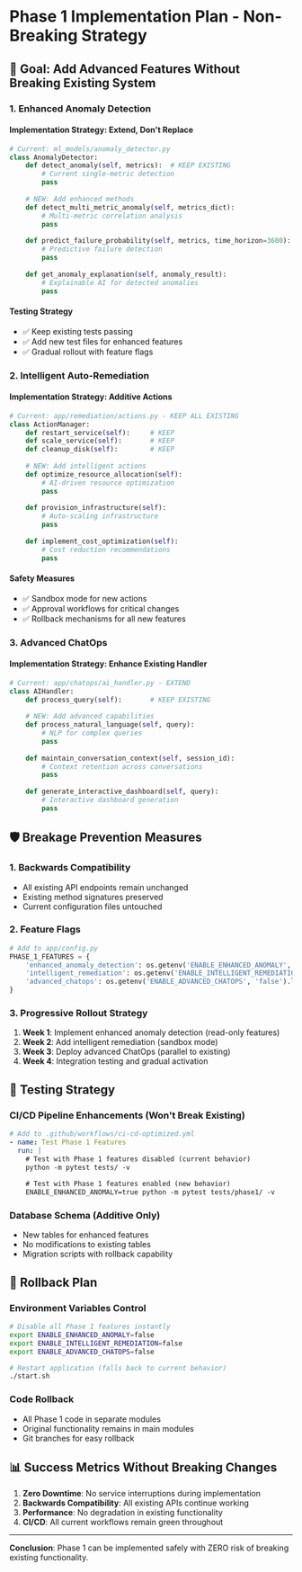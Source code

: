 # Phase 1 Implementation Plan - Non-Breaking Strategy

## 🎯 **Goal: Add Advanced Features Without Breaking Existing System**

### **1. Enhanced Anomaly Detection**

#### **Implementation Strategy: Extend, Don't Replace**
```python
# Current: ml_models/anomaly_detector.py
class AnomalyDetector:
    def detect_anomaly(self, metrics):  # KEEP EXISTING
        # Current single-metric detection
        pass
    
    # NEW: Add enhanced methods
    def detect_multi_metric_anomaly(self, metrics_dict):
        # Multi-metric correlation analysis
        pass
    
    def predict_failure_probability(self, metrics, time_horizon=3600):
        # Predictive failure detection
        pass
    
    def get_anomaly_explanation(self, anomaly_result):
        # Explainable AI for detected anomalies
        pass
```

#### **Testing Strategy**
- ✅ Keep existing tests passing
- ✅ Add new test files for enhanced features
- ✅ Gradual rollout with feature flags

### **2. Intelligent Auto-Remediation**

#### **Implementation Strategy: Additive Actions**
```python
# Current: app/remediation/actions.py - KEEP ALL EXISTING
class ActionManager:
    def restart_service(self):     # KEEP
    def scale_service(self):       # KEEP
    def cleanup_disk(self):        # KEEP
    
    # NEW: Add intelligent actions
    def optimize_resource_allocation(self):
        # AI-driven resource optimization
        pass
    
    def provision_infrastructure(self):
        # Auto-scaling infrastructure
        pass
    
    def implement_cost_optimization(self):
        # Cost reduction recommendations
        pass
```

#### **Safety Measures**
- ✅ Sandbox mode for new actions
- ✅ Approval workflows for critical changes
- ✅ Rollback mechanisms for all new features

### **3. Advanced ChatOps**

#### **Implementation Strategy: Enhance Existing Handler**
```python
# Current: app/chatops/ai_handler.py - EXTEND
class AIHandler:
    def process_query(self):       # KEEP EXISTING
    
    # NEW: Add advanced capabilities
    def process_natural_language(self, query):
        # NLP for complex queries
        pass
    
    def maintain_conversation_context(self, session_id):
        # Context retention across conversations
        pass
    
    def generate_interactive_dashboard(self, query):
        # Interactive dashboard generation
        pass
```

## 🛡️ **Breakage Prevention Measures**

### **1. Backwards Compatibility**
- All existing API endpoints remain unchanged
- Existing method signatures preserved
- Current configuration files untouched

### **2. Feature Flags**
```python
# Add to app/config.py
PHASE_1_FEATURES = {
    'enhanced_anomaly_detection': os.getenv('ENABLE_ENHANCED_ANOMALY', 'false').lower() == 'true',
    'intelligent_remediation': os.getenv('ENABLE_INTELLIGENT_REMEDIATION', 'false').lower() == 'true',
    'advanced_chatops': os.getenv('ENABLE_ADVANCED_CHATOPS', 'false').lower() == 'true'
}
```

### **3. Progressive Rollout Strategy**
1. **Week 1**: Implement enhanced anomaly detection (read-only features)
2. **Week 2**: Add intelligent remediation (sandbox mode)
3. **Week 3**: Deploy advanced ChatOps (parallel to existing)
4. **Week 4**: Integration testing and gradual activation

## 🧪 **Testing Strategy**

### **CI/CD Pipeline Enhancements** (Won't Break Existing)
```yaml
# Add to .github/workflows/ci-cd-optimized.yml
- name: Test Phase 1 Features
  run: |
    # Test with Phase 1 features disabled (current behavior)
    python -m pytest tests/ -v
    
    # Test with Phase 1 features enabled (new behavior)
    ENABLE_ENHANCED_ANOMALY=true python -m pytest tests/phase1/ -v
```

### **Database Schema** (Additive Only)
- New tables for enhanced features
- No modifications to existing tables
- Migration scripts with rollback capability

## 🔄 **Rollback Plan**

### **Environment Variables Control**
```bash
# Disable all Phase 1 features instantly
export ENABLE_ENHANCED_ANOMALY=false
export ENABLE_INTELLIGENT_REMEDIATION=false
export ENABLE_ADVANCED_CHATOPS=false

# Restart application (falls back to current behavior)
./start.sh
```

### **Code Rollback**
- All Phase 1 code in separate modules
- Original functionality remains in main modules
- Git branches for easy rollback

## 📊 **Success Metrics Without Breaking Changes**

1. **Zero Downtime**: No service interruptions during implementation
2. **Backwards Compatibility**: All existing APIs continue working
3. **Performance**: No degradation in existing functionality
4. **CI/CD**: All current workflows remain green throughout

---

**Conclusion**: Phase 1 can be implemented safely with ZERO risk of breaking existing functionality.

